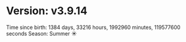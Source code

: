 # Version: v3.9.14
Time since birth: 1384 days, 33216 hours, 1992960 minutes, 119577600 seconds
Season: Summer ☀️
